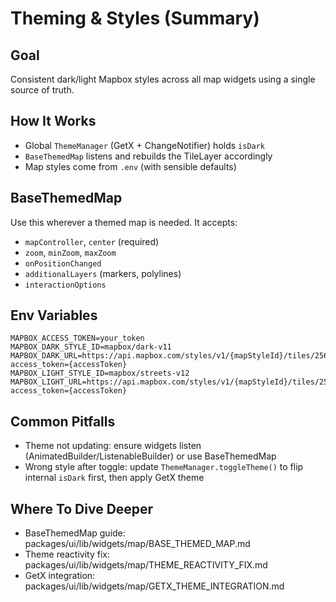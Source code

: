 # Theming & Styles (Summary)

## Goal
Consistent dark/light Mapbox styles across all map widgets using a single source of truth.

## How It Works
- Global `ThemeManager` (GetX + ChangeNotifier) holds `isDark`
- `BaseThemedMap` listens and rebuilds the TileLayer accordingly
- Map styles come from `.env` (with sensible defaults)

## BaseThemedMap
Use this wherever a themed map is needed. It accepts:
- `mapController`, `center` (required)
- `zoom`, `minZoom`, `maxZoom`
- `onPositionChanged`
- `additionalLayers` (markers, polylines)
- `interactionOptions`

## Env Variables
```env
MAPBOX_ACCESS_TOKEN=your_token
MAPBOX_DARK_STYLE_ID=mapbox/dark-v11
MAPBOX_DARK_URL=https://api.mapbox.com/styles/v1/{mapStyleId}/tiles/256/{z}/{x}/{y}@2x?access_token={accessToken}
MAPBOX_LIGHT_STYLE_ID=mapbox/streets-v12
MAPBOX_LIGHT_URL=https://api.mapbox.com/styles/v1/{mapStyleId}/tiles/256/{z}/{x}/{y}@2x?access_token={accessToken}
```

## Common Pitfalls
- Theme not updating: ensure widgets listen (AnimatedBuilder/ListenableBuilder) or use BaseThemedMap
- Wrong style after toggle: update `ThemeManager.toggleTheme()` to flip internal `isDark` first, then apply GetX theme

## Where To Dive Deeper
- BaseThemedMap guide: packages/ui/lib/widgets/map/BASE_THEMED_MAP.md
- Theme reactivity fix: packages/ui/lib/widgets/map/THEME_REACTIVITY_FIX.md
- GetX integration: packages/ui/lib/widgets/map/GETX_THEME_INTEGRATION.md
